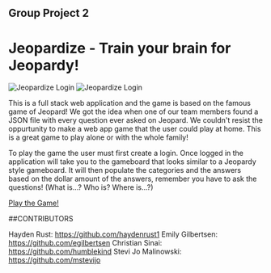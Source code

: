 ## Group Project 2
# Jeopardize - Train your brain for Jeopardy! 
![Jeopardize Login](./screen-shot_1.png)
![Jeopardize Login](./screen-shot_2.png)

This is a full stack web application and the game is based on the famous game of Jeopard! We got the idea when one of our team members found a 
JSON file with every question ever asked on Jeopard. We couldn't resist the oppurtunity to make a web app game that the user could play at home. 
This is a great game to play alone or with the whole family!

To play the game the user must first create a login. Once logged in the application will take you to the gameboard that looks similar to a Jeopardy
style gameboard. It will then populate the categories and the answers based on the dollar amount of the answers, remember you have to ask the 
questions! (What is...? Who is? Where is...?) 

[Play the Game!](https://uo-bootcamp-project-two.herokuapp.com/login)


##CONTRIBUTORS

Hayden Rust: https://github.com/haydenrust1
Emily Gilbertsen: https://github.com/egilbertsen
Christian Sinai: https://github.com/humblekind
Stevi Jo Malinowski: https://github.com/mstevijo
